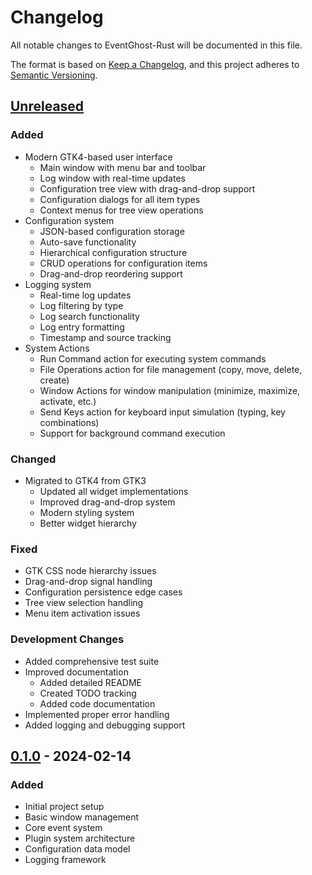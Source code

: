 # Changelog
All notable changes to EventGhost-Rust will be documented in this file.

The format is based on [Keep a Changelog](https://keepachangelog.com/en/1.1.0/),
and this project adheres to [Semantic Versioning](https://semver.org/spec/v2.0.0.html).

## [Unreleased]

### Added
- Modern GTK4-based user interface
  - Main window with menu bar and toolbar
  - Log window with real-time updates
  - Configuration tree view with drag-and-drop support
  - Configuration dialogs for all item types
  - Context menus for tree view operations
- Configuration system
  - JSON-based configuration storage
  - Auto-save functionality
  - Hierarchical configuration structure
  - CRUD operations for configuration items
  - Drag-and-drop reordering support
- Logging system
  - Real-time log updates
  - Log filtering by type
  - Log search functionality
  - Log entry formatting
  - Timestamp and source tracking
- System Actions
  - Run Command action for executing system commands
  - File Operations action for file management (copy, move, delete, create)
  - Window Actions for window manipulation (minimize, maximize, activate, etc.)
  - Send Keys action for keyboard input simulation (typing, key combinations)
  - Support for background command execution

### Changed
- Migrated to GTK4 from GTK3
  - Updated all widget implementations
  - Improved drag-and-drop system
  - Modern styling system
  - Better widget hierarchy

### Fixed
- GTK CSS node hierarchy issues
- Drag-and-drop signal handling
- Configuration persistence edge cases
- Tree view selection handling
- Menu item activation issues

### Development Changes
- Added comprehensive test suite
- Improved documentation
  - Added detailed README
  - Created TODO tracking
  - Added code documentation
- Implemented proper error handling
- Added logging and debugging support

## [0.1.0] - 2024-02-14

### Added
- Initial project setup
- Basic window management
- Core event system
- Plugin system architecture
- Configuration data model
- Logging framework

[Unreleased]: https://github.com/yourusername/EventGhost-Rust/compare/v0.1.0...HEAD
[0.1.0]: https://github.com/yourusername/EventGhost-Rust/releases/tag/v0.1.0

